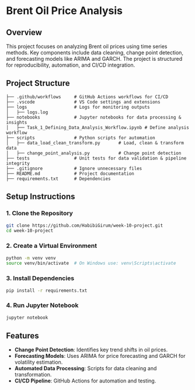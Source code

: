 # Brent Oil Price Analysis

## Overview
This project focuses on analyzing Brent oil prices using time series methods. Key components include data cleaning, change point detection, and forecasting models like ARIMA and GARCH. The project is structured for reproducibility, automation, and CI/CD integration.

## Project Structure
```
├── .github/workflows     # GitHub Actions workflows for CI/CD
├── .vscode               # VS Code settings and extensions
├── logs                  # Logs for monitoring outputs
│   ├── logs.log
├── notebooks             # Jupyter notebooks for data processing & insights
│   ├── Task_1_Defining_Data_Analysis_Workflow.ipynb # Define analysis workflow
├── scripts               # Python scripts for automation
│   ├── data_load_clean_transform.py       # Load, clean & transform data
│   ├── change_point_analysis.py           # Change point detection
├── tests                 # Unit tests for data validation & pipeline integrity
├── .gitignore            # Ignore unnecessary files
├── README.md             # Project documentation
├── requirements.txt      # Dependencies
```

## Setup Instructions
### 1. Clone the Repository
```sh
git clone https://github.com/HabibiGirum/week-10-project.git
cd week-10-project
```

### 2. Create a Virtual Environment
```sh
python -m venv venv
source venv/bin/activate  # On Windows use: venv\Scripts\activate
```

### 3. Install Dependencies
```sh
pip install -r requirements.txt
```

### 4. Run Jupyter Notebook
```sh
jupyter notebook
```

## Features
- **Change Point Detection**: Identifies key trend shifts in oil prices.
- **Forecasting Models**: Uses ARIMA for price forecasting and GARCH for volatility estimation.
- **Automated Data Processing**: Scripts for data cleaning and transformation.
- **CI/CD Pipeline**: GitHub Actions for automation and testing.


